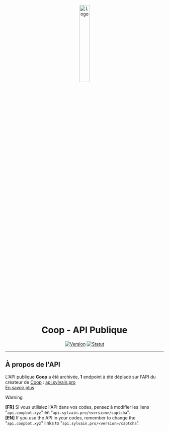 <div align="center">
  <a href="https://api.sylvain.pro"><img src="https://github.com/20syldev/coop-api/blob/main/src/api.png" alt="Logo" width="25%" height="auto"></a>

# Coop - API Publique
  [![Version](https://img.shields.io/badge/Version%20:-v1.3.0-ee6464?labelColor=23272A)](https://github.com/20syldev/coop-api/releases/latest)
  [![Statut](https://img.shields.io/badge/Statut%20:-Archivé-e39f1b?labelColor=23272A)](https://api.sylvain.pro)
</div>

---

## À propos de l'API
L'API publique **Coop** a été archivée, **1** endpoint à été déplacé sur l'API du créateur de [Coop](https://coopbot.xyz) : [api.sylvain.pro](https://api.sylvain.pro)  
[En savoir plus](https://github.com/20syldev/api#readme)

> [!WARNING]
> **[FR]** Si vous utilisiez l'API dans vos codes, pensez à modifier les liens "`api.coopbot.xyz`" en "`api.sylvain.pro/<version>/captcha`".  
> **[EN]** If you use the API in your codes, remember to change the "`api.coopbot.xyz`" links to "`api.sylvain.pro/<version>/captcha`". 
